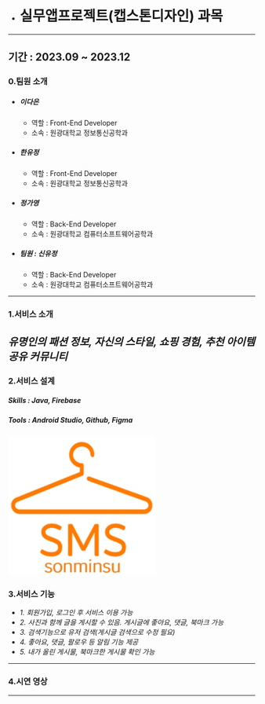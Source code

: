 - # 실무앱프로젝트(캡스톤디자인) 과목
---

**기간** : **2023.09 ~ 2023.12**
---
### **0.팀원 소개**

- ##### 이다은
  - 역할 : Front-End Developer
  - 소속 : 원광대학교 정보통신공학과
  
- ##### 한유정
  - 역할 : Front-End Developer
  - 소속 : 원광대학교 정보통신공학과
  
- ##### 정가영
  - 역할 : Back-End Developer
  - 소속 : 원광대학교 컴퓨터소프트웨어공학과
  
- ##### **팀원** : 신유정
  - 역할 : Back-End Developer
  - 소속 : 원광대학교 컴퓨터소프트웨어공학과
---
### **1.서비스 소개**

*유명인의 패션 정보, 자신의 스타일, 쇼핑 경험, 추천 아이템 공유 커뮤니티*
---
### **2.서비스 설계**

##### Skills : Java, Firebase
##### Tools : Android Studio, Github, Figma

<img width="300" alt="image" src="https://github.com/jrkdud/sonminsu2/blob/main/app/src/main/res/drawable/sms.png">  


### **3.서비스 기능**

- *1. 회원가입, 로그인 후 서비스 이용 가능*
- *2. 사진과 함께 글을 게시할 수 있음. 게시글에 좋아요, 댓글, 북마크 가능*
- *3. 검색기능으로 유저 검색(게시글 검색으로 수정 필요)*
- *4. 좋아요, 댓글, 팔로우 등 알림 기능 제공*
- *5. 내가 올린 게시물, 북마크한 게시물 확인 가능*
---
### **4.시연 영상**



---




